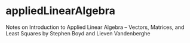 # appliedLinearAlgebra
Notes on  Introduction to Applied Linear Algebra – Vectors, Matrices, and Least Squares by Stephen Boyd and Lieven Vandenberghe
